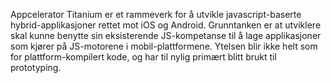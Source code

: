 Appcelerator Titanium er et rammeverk for å utvikle javascript-baserte hybrid-applikasjoner rettet mot iOS og Android. Grunntanken er at utviklere skal kunne benytte sin eksisterende JS-kompetanse til å lage applikasjoner som kjører på JS-motorene i mobil-plattformene. Ytelsen blir ikke helt som for plattform-kompilert kode, og har til nylig primært blitt brukt til prototyping.